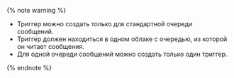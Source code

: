 {% note warning %}

* Триггер можно создать только для стандартной очереди сообщений.
* Триггер должен находиться в одном облаке с очередью, из которой он читает сообщения.
* Для одной очереди сообщений можно создать только один триггер.

{% endnote %}
